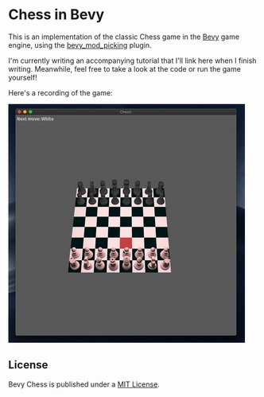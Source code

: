 # Chess in Bevy

This is an implementation of the classic Chess game in the [Bevy](https://github.com/bevyengine/bevy) game engine, using the [bevy_mod_picking](https://github.com/aevyrie/bevy_mod_picking/) plugin.

I'm currently writing an accompanying tutorial that I'll link here when I finish writing. Meanwhile, feel free to take a look at the code or run the game yourself!

Here's a recording of the game:

![Chess](./chess.gif)

## License

Bevy Chess is published under a [MIT License](/LICENSE.md).
